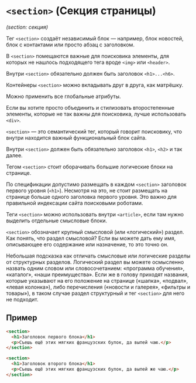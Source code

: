 # `<section>` (Секция страницы)

_(section: секция)_

Тег `<section>` создаёт независимый блок — например, блок новостей, блок с контактами или просто абзац с заголовком.

В `<section>` помещаются важные для поисковика элементы, для которых не нашлось подходящего тега вроде `<img>` или `<header>`.

Внутри `<section>` обязательно должен быть заголовок `<h1>...<h6>`.

Контейнеры `<section>` можно вкладывать друг в друга, как матрёшку.

Можно применить все глобальные атрибуты.

Если вы хотите просто объединить и стилизовать второстепенные элементы, которые не так важны для поисковика, лучше использовать `<div>`.

`<section>` — это семантический тег, который говорит поисковику, что внутри находится важный функциональный блок сайта.

Внутри `<section>` должен быть обязательно заголовок `<h1>`, `<h2>` и так далее.

Тегом `<section>` стоит оборачивать большие логические блоки на странице.

По спецификации допустимо размещать в каждом `<section>` заголовок первого уровня (`<h1>`). Несмотря на это, не стоит размещать на странице больше одного заголовка первого уровня. Это важно для правильной индексации сайта поисковыми роботами.

Теги `<section>` можно использовать внутри `<article>`, если там нужно выделить отдельные смысловые блоки.

`<section>` обозначает крупный смысловой (или «логический») раздел. Как понять, что раздел смысловой? Если вы можете дать ему имя, описывающее его содержание или назначение, то это точно он.

Небольшая подсказка как отличать смысловые или логические разделы от структурных разделов. Логический раздел вы можете осмысленно назвать одним словом или словосочетанием: «программа обучения», «каталог», «наши преимущества». Если же в голову приходят названия, которые указывают на его положение на странице («шапка», «подвал», «левая колонка»), либо перечисления («новости и галерея», «фильтры и товары»), в таком случае раздел структурный и тег `<section>` для него не подходит.

## Пример

```html
<section>
  <h1>Заголовок первого блока</h1>
  <p>Съешь ещё этих мягких французских булок, да выпей чаю.</p>
</section>

<section>
  <h1>Заголовок второго блока</h1>
  <p>Съешь ещё этих мягких французских булок, да выпей же чаю.</p>
</section>
```
